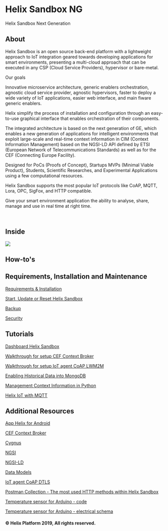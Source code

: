 # Helix Sandbox NG
Helix Sandbox Next Generation

## About

Helix Sandbox is an open source back-end platform with a lightweight approach to IoT integration geared towards developing applications for smart environments, presenting a multi-cloud approach that can be executed in any CSP (Cloud Service Providers), hypervisor or bare-metal. 

Our goals

Innovative microservice architecture, generic enablers orchestration, agnostic cloud service provider, agnostic hypervisors, faster to deploy a wide variety of IoT applications, easier web interface, and main fiware generic enablers.

Helix simplify the process of installation and configuration through an easy-to-use graphical interface that enables orchestration of their components.

The integrated architecture is based on the next generation of GE, which enables a new generation of applications for intelligent environments that exploit large-scale and real-time context information in CIM (Context Information Management) based on the NGSI-LD API defined by ETSI (European Network of Telecommunications Standards) as well as for the CEF (Connecting Europe Facility).

Designed for PoCs (Proofs of Concept), Startups MVPs (Minimal Viable Product), Students, Scientific Researches, and Experimental Applications using a few computational resources.

Helix Sandbox supports the most popular IoT protocols like CoAP, MQTT, Lora, OPC, SigFox, and HTTP compatible.

Give your smart environment application the ability to analyse, share, manage and use in real time at right time.

<br>

## Inside 

<img src="docs/img/helixsandbox_v2.jpg">

<br>

## How-to's

## Requirements, Installation and Maintenance
    
   <a href="docs/requirements.md">Requirements & Installation</a>
  
   <a href="docs/update_reset.md">Start, Update or Reset Helix Sandbox</a>
   
   <a href="docs/backup.md">Backup</a>
   
   <a href="docs/security.md">Security</a>

## Tutorials

   <a href="docs/accessing.md">Dashboard Helix Sandbox</a>
   
   <a href="docs/create_broker.md">Walkthrough for setup CEF Context Broker</a>
   
   <a href="docs/coap_lwm2m.md">Walkthrough for setup IoT agent CoAP LWM2M</a>
      
   <a href="docs/cygnus_historical_storage.md">Enabling Historical Data into MongoDB</a>   
   
   <a href="docs/python.md">Management Context Information in Python</a>
   
   <a href="https://github.com/fabiocabrini/helix-IoT-MQTT">Helix IoT with MQTT</a>
     
## Additional Resources

   <a href="https://play.google.com/store/apps/details?id=br.net.smit.helix">App Helix for Android</a>
  
   <a href="https://fiware-orion.readthedocs.io/en/master/index.html">CEF Context Broker</a>
   
   <a href="https://fiware-cygnus.readthedocs.io/en/latest/">Cygnus</a>
  
   <a href="https://www.etsi.org/deliver/etsi_gs/CIM/001_099/009/01.01.01_60/gs_CIM009v010101p.pdf">NGSI</a>

   <a href="https://github.com/FIWARE/tutorials.Linked-Data/blob/master/README.md">NGSI-LD</a>

   <a href="https://fiware-datamodels.readthedocs.io/en/latest/index.html">Data Models</a>

   <a href="https://github.com/m4n3dw0lf/SecureFiware">IoT agent CoAP DTLS</a>

   <a href="https://github.com/fabiocabrini/helix-sandbox/blob/master/dht%20demo.postman_collection.json">Postman Collection - The most used HTTP methods within Helix Sandbox</a>

   <a href="https://goo.gl/nX8iMG">Temperature sensor for Arduino - code</a>

   <a href="https://goo.gl/TxBwJa">Temperature sensor for Arduino - electrical schema</a>


#### © Helix Platform 2019, All rights reserved.
